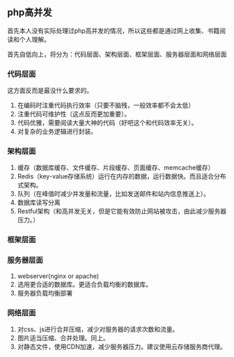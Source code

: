 ## php高并发
首先本人没有实际处理过php高并发的情况，所以这些都是通过网上收集、书籍阅读和个人理解。

首先自低向上，将分为：代码层面、架构层面、框架层面、服务器层面和网络层面

### 代码层面
这方面反而是最没什么要求的。

1. 在编码时注重代码执行效率（只要不脑残，一般效率都不会太低）
2. 注重代码可维护性（这点反而更加重要）。
3. 代码优雅，需要阅读大量大神的代码（好吧这个和代码效率无关）。
4. 对复杂的业务逻辑进行封装。

### 架构层面

1. 缓存（数据库缓存、文件缓存、片段缓存、页面缓存、memcache缓存）
2. Redis（key-value存储系统）运行在内存的数据，运行数据快。而且适合分布式架构。
3. 队列（在峰值时减少并发量和流量，比如发送邮件和站内信息推送上）。
4. 数据库读写分离
5. Restful架构（和高并发无关，但是它能有效防止网站被攻击，由此减少服务器压力。）

### 框架层面

### 服务器层面

1. webserver(nginx or apache)
2. 选用更合适的数据库。更适合负载均衡的数据库。
3. 服务器负载均衡部署

### 网络层面
1. 对css、js进行合并压缩，减少对服务器的请求次数和流量。
2. 图片适当压缩、合并处理。同上。
3. 对静态文件，使用CDN加速，减少服务器压力。建议使用云存储服务商代理。
